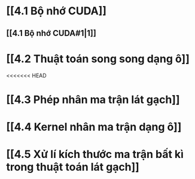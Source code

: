# [[4.1 Bộ nhớ CUDA]]

## [[4.1 Bộ nhớ CUDA#1|1]]
# [[4.2 Thuật toán song song dạng ô]]
<<<<<<< HEAD
# [[4.3 Phép nhân ma trận lát gạch]]
# [[4.4 Kernel nhân ma trận dạng ô]]
# [[4.5 Xử lí kích thước ma trận bất kì trong thuật toán lát gạch]]
